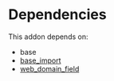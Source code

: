 # Dependencies

This addon depends on:

- base
- [base_import](../../../../../oca-ocb-core/odoo-bringout-oca-ocb-base_import)
- [web_domain_field](../../../../odoo-bringout-oca-web-web_domain_field)
